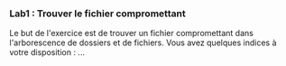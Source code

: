 ### Lab1 : Trouver le fichier compromettant

Le but de l'exercice est de trouver un fichier compromettant dans l'arborescence de dossiers et de fichiers. 
Vous avez quelques indices à votre disposition : 
...